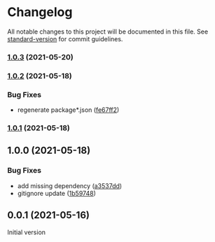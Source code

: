 # Changelog

All notable changes to this project will be documented in this file. See [standard-version](https://github.com/conventional-changelog/standard-version) for commit guidelines.

### [1.0.3](https://github.com/wozjac/omg-odata-mock-generator/compare/v1.0.2...v1.0.3) (2021-05-20)

### [1.0.2](https://github.com/wozjac/omg-odata-mock-generator/compare/v1.0.1...v1.0.2) (2021-05-18)


### Bug Fixes

* regenerate package*.json ([fe67ff2](https://github.com/wozjac/omg-odata-mock-generator/commit/fe67ff251073b96d04652537a59ed4d14cf156a9))

### [1.0.1](https://github.com/wozjac/omg-odata-mock-generator/compare/v1.0.0...v1.0.1) (2021-05-18)

## 1.0.0 (2021-05-18)


### Bug Fixes

* add missing dependency ([a3537dd](https://github.com/wozjac/omg-odata-mock-generator/commit/a3537dd6378bc8af2ed87db704faae64748c3598))
* gitignore update ([1b59748](https://github.com/wozjac/omg-odata-mock-generator/commit/1b59748c338b1d95a42d8ec1fca60be681708001))

## 0.0.1 (2021-05-16)
Initial version